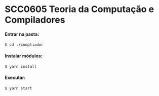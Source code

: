 # SCC0605 Teoria da Computação e Compiladores


#### Entrar na pasta:
`$ cd ./compliador`
#### Instalar módulos:
`$ yarn install`
#### Executar:
`$ yarn start`